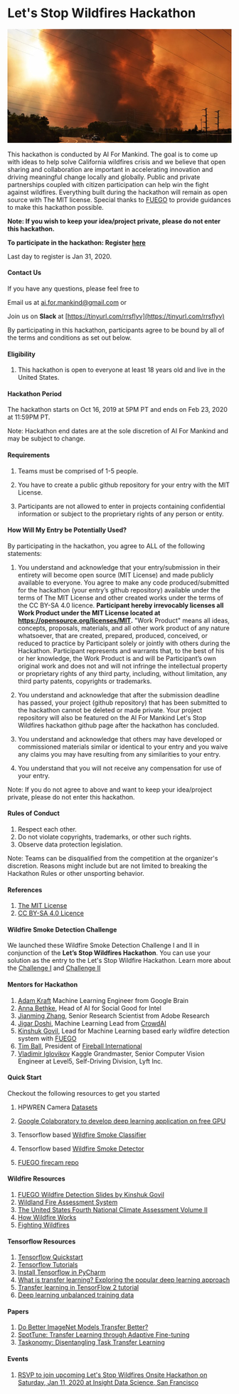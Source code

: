 # Let's Stop Wildfires Hackathon

![wildfire](images/wildfire.png)


This hackathon is conducted by AI For Mankind. The goal is to come up with ideas to help solve California wildfires crisis and we believe that open sharing and collaboration are important in accelerating innovation and driving meaningful change locally and globally. Public and private partnerships coupled with citizen participation can help win the fight against wildfires. Everything built during the hackathon will remain as open source with The MIT license. Special thanks to [FUEGO](https://fuego.ssl.berkeley.edu/what-is-fuego/) to provide guidances to make this hackathon possible.

**Note: If you wish to keep your idea/project private, please do not enter this hackathon.**

**To participate in the hackathon: Register [here](https://forms.gle/Rtedxr1rT9HHJogm6)**

Last day to register is Jan 31, 2020.

#### Contact Us
If you have any questions, please feel free to

Email us at [ai.for.mankind@gmail.com](ai.for.mankind@gmail.com) or

Join us on **Slack** at [https://tinyurl.com/rrsflyv](https://tinyurl.com/rrsflyv)

By participating in this hackathon, participants agree to be bound by all of the terms and conditions as set out below.

#### Eligibility

1. This hackathon is open to everyone at least 18 years old and live in the United States.

#### Hackathon Period
The hackathon starts on Oct 16, 2019 at 5PM PT and ends on Feb 23, 2020 at 11:59PM PT. 

Note: Hackathon end dates are at the sole discretion of AI For Mankind and may be subject to change.

#### Requirements
1. Teams must be comprised of 1-5 people.

2. You have to create a public github repository for your entry with the MIT License.

3. Participants are not allowed to enter in projects containing confidential information or subject to the proprietary rights of any person or entity.

#### How Will My Entry be Potentially Used?

By participating in the hackathon, you agree to ALL of the following statements:

1. You understand and acknowledge that your entry/submission in their entirety will become open source (MIT License) and made publicly available to everyone. You agree to make any code produced/submitted for the hackathon (your entry’s github repository) available under the terms of The MIT License and other created works under the terms of the CC BY-SA 4.0 licence. **Participant hereby irrevocably licenses all Work Product under the MIT License located at https://opensource.org/licenses/MIT.** "Work Product" means all ideas, concepts, proposals, materials, and all other work product of any nature whatsoever, that are created, prepared, produced, conceived, or reduced to practice by Participant solely or jointly with others during the Hackathon. Participant represents and warrants that, to the best of his or her knowledge, the Work Product is and will be Participant’s own original work and does not and will not infringe the intellectual property or proprietary rights of any third party, including, without limitation, any third party patents, copyrights or trademarks.

2. You understand and acknowledge that after the submission deadline has passed, your project (github repository) that has been submitted to the hackathon cannot be deleted or made private.  Your project repository will also be featured on the AI For Mankind Let's Stop Wildfires hackathon github page after the hackathon has concluded.
3. You understand and acknowledge that others may have developed or commissioned materials similar or identical to your entry and you waive any claims you may have resulting from any similarities to your entry.
4. You understand that you will not receive any compensation for use of your entry.
 
Note: If you do not agree to above and want to keep your idea/project private, please do not enter this hackathon.

#### Rules of Conduct
1. Respect each other.
2. Do not violate copyrights, trademarks, or other such rights.
3. Observe data protection legislation.

Note: Teams can be disqualified from the competition at the organizer's discretion. Reasons might include but are not limited to breaking the Hackathon Rules or other unsporting behavior.

#### References
1. [The MIT License](https://opensource.org/licenses/MIT)
2. [CC BY-SA 4.0 Licence](https://creativecommons.org/licenses/by/4.0/)

#### Wildfire Smoke Detection Challenge
We launched these Wildfire Smoke Detection Challenge I and II in conjunction of the **Let’s Stop Wildfires Hackathon**. 
You can use your solution as the entry to the Let's Stop Wildfire Hackathon. 
Learn more about the [Challenge I](wildfire_smoke_challenge_1.md) and [Challenge II](wildfire_smoke_challenge.md)

#### Mentors for Hackathon
1. [Adam Kraft](https://www.linkedin.com/in/adam-kraft-7555b534/) Machine Learning Engineer from Google Brain
2. [Anna Bethke](https://www.linkedin.com/in/annabethke/), Head of AI for Social Good for Intel
3. [Jianming Zhang](https://www.linkedin.com/in/jianming-zhang-60762227/), Senior Research Scientist from Adobe Research
4. [Jigar Doshi](https://www.linkedin.com/in/jigarkdoshi/), Machine Learning Lead from [CrowdAI](https://crowdai.com/)
5. [Kinshuk Govil](https://www.linkedin.com/in/kinshuk-govil-0080522/), Lead for Machine Learning based early wildfire detection system with [FUEGO](https://fuego.ssl.berkeley.edu/what-is-fuego/)
6. [Tim Ball](https://www.linkedin.com/in/tim-ball-1832a824/), President of [Fireball International](http://www.fireballit.com/)
7. [Vladimir Iglovikov](https://www.linkedin.com/in/iglovikov/) Kaggle Grandmaster, Senior Computer Vision Engineer at Level5, Self-Driving Division, Lyft Inc.



#### Quick Start
Checkout the following resources to get you started

1. HPWREN Camera [Datasets](https://github.com/aiformankind/wildfire-smoke-dataset)

2. [Google Colaboratory to develop deep learning application on free GPU](https://colab.research.google.com)

3. Tensorflow based [Wildfire Smoke Classifier](https://github.com/aiformankind/wildfire-smoke-classifier-camera)

4. Tensorflow based [Wildfire Smoke Detector](https://github.com/aiformankind/wildfire-smoke-detection-camera)

5. [FUEGO firecam repo](https://github.com/fuego-dev/firecam)

#### Wildfire Resources
1. [FUEGO Wildfire Detection Slides by Kinshuk Govil](https://tinyurl.com/yyo2b6qv)
2. [Wildland Fire Assessment System](http://www.wfas.net/)
3. [The United States Fourth National Climate Assessment Volume II](https://nca2018.globalchange.gov/downloads/NCA4_Report-in-Brief.pdf)
4. [How Wildfire Works](https://science.howstuffworks.com/nature/natural-disasters/wildfire.htm/printable)
5. [Fighting Wildfires](https://mentalfloss.com/article/57094/10-strategies-fighting-wildfires)


#### Tensorflow Resources
1. [Tensorflow Quickstart](https://www.tensorflow.org/tutorials/quickstart/beginner)
2. [Tensorflow Tutorials](https://www.tensorflow.org/tutorials)
3. [Install Tensorflow in PyCharm](https://youtu.be/vEXCMOuPB3c)
4. [What is transfer learning? Exploring the popular deep learning approach](https://builtin.com/data-science/transfer-learning) 
5. [Transfer learning in TensorFlow 2 tutorial](https://adventuresinmachinelearning.com/transfer-learning-tensorflow-2/)
6. [Deep learning unbalanced training data](https://towardsdatascience.com/deep-learning-unbalanced-training-data-solve-it-like-this-6c528e9efea6)

#### Papers
1. [Do Better ImageNet Models Transfer Better?](https://www.zpascal.net/cvpr2019/Kornblith_Do_Better_ImageNet_Models_Transfer_Better_CVPR_2019_paper.pdf)
2. [SpotTune: Transfer Learning through Adaptive Fine-tuning](http://openaccess.thecvf.com/content_CVPR_2019/papers/Guo_SpotTune_Transfer_Learning_Through_Adaptive_Fine-Tuning_CVPR_2019_paper.pdf)
3. [Taskonomy: Disentangling Task Transfer Learning](http://openaccess.thecvf.com/content_cvpr_2018/papers/Zamir_Taskonomy_Disentangling_Task_CVPR_2018_paper.pdf)

#### Events
1. [RSVP to join upcoming Let's Stop Wildfires Onsite Hackathon on Saturday, Jan 11, 2020 at Insight Data Science, San Francisco](https://www.meetup.com/AI-for-Mankind/events/266419523/)
